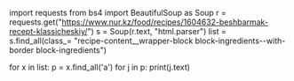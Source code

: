 import requests
from bs4 import BeautifulSoup as Soup
r = requests.get("https://www.nur.kz/food/recipes/1604632-beshbarmak-recept-klassicheskiy/")
s = Soup(r.text, "html.parser")
list = s.find_all(class_= "recipe-content__wrapper-block block-ingredients--with-border block-ingredients")

for x in list:
  p = x.find_all('a')
  for j in p: 
    print(j.text)
